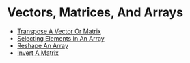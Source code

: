 # Vectors, Matrices, And Arrays
* [Transpose A Vector Or Matrix](code/Transpose-A-Vector-Or-Matrix.py)
* [Selecting Elements In An Array](code/Selecting-Elements-In-An-Array.py)
* [Reshape An Array](code/Reshape-An-Array.py)
* [Invert A Matrix](code/Invert-A-Matrix.py)
